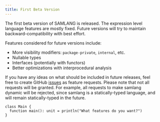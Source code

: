 ```yaml
---
title: First Beta Version
---
```


The first beta version of SAMLANG is released. The expression level language features are mostly
fixed. Future versions will try to maintain backward-compatibility with best effort.

Features considered for future versions include:

- More visibility modifiers: `package-private`, `internal`, etc.
- Nullable types
- Interfaces (potentially with functors)
- Better optimizations with interprocedural analysis

If you have any ideas on what should be included in future releases, feel free to create GitHub
[issues](https://github.com/SamChou19815/samlang/issues/new) as feature requests. Please note that
not all requests will be granted. For example, all requests to make samlang dynamic will be
rejected, since samlang is a statically-typed language, and will remain statically-typed in the
future.

```samlang
class Main {
  function main(): unit = println("What features do you want?")
}
```
